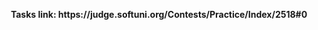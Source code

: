<p align="center">
  <b>Tasks link: https://judge.softuni.org/Contests/Practice/Index/2518#0</b><br>
</p>
